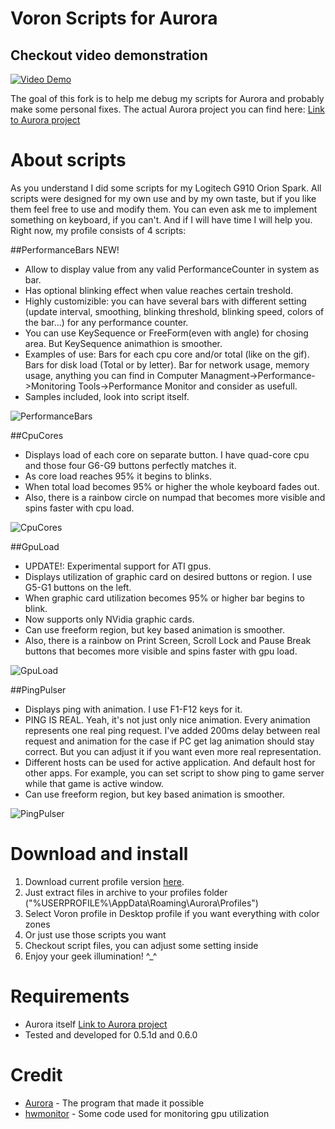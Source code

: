 # Voron Scripts for Aurora

## Checkout video demonstration
[![Video Demo](https://github.com/VoronFX/Aurora/raw/voron-scripts/Project-Aurora/Scripts/VoronScripts/Resources/VideoPreview.jpg)](https://www.youtube.com/watch?v=6Ub-lh2kmKg)

The goal of this fork is to help me debug my scripts for Aurora and probably make some personal fixes. 
The actual Aurora project you can find here: [Link to Aurora project](https://github.com/antonpup/Aurora)

# About scripts
As you understand I did some scripts for my Logitech G910 Orion Spark.
All scripts were designed for my own use and by my own taste, but if you like them feel free to use and modify them.
You can even ask me to implement something on keyboard, if you can't. And if I will have time I will help you.
Right now, my profile consists of 4 scripts:

##PerformanceBars NEW!

* Allow to display value from any valid PerformanceCounter in system as bar.
* Has optional blinking effect when value reaches certain treshold.
* Highly customizible: you can have several bars with different setting (update interval, smoothing, blinking threshold, blinking speed, colors of the bar...) for any performance counter.
* You can use KeySequence or FreeForm(even with angle) for chosing area. But KeySequence animathion is smoother.
* Examples of use: Bars for each cpu core and/or total (like on the gif). Bars for disk load (Total or by letter). Bar for network usage, memory usage, anything you can find in Computer Managment->Performance->Monitoring Tools->Performance Monitor and consider as usefull.
* Samples included, look into script itself.

![PerformanceBars](https://raw.githubusercontent.com/VoronFX/Aurora/voron-scripts/Project-Aurora/Scripts/VoronScripts/Resources/bars.gif)

##CpuCores

* Displays load of each core on separate button. I have quad-core cpu and those four G6-G9 buttons perfectly matches it.
* As core load reaches 95% it begins to blinks.
* When total load becomes 95% or higher the whole keyboard fades out.
* Also, there is a rainbow circle on numpad that becomes more visible and spins faster with cpu load.

![CpuCores](https://raw.githubusercontent.com/VoronFX/Aurora/voron-scripts/Project-Aurora/Scripts/VoronScripts/Resources/cpu.gif)

##GpuLoad

* UPDATE!: Experimental support for ATI gpus.
* Displays utilization of graphic card on desired buttons or region. I use G5-G1 buttons on the left. 
* When graphic card utilization becomes 95% or higher bar begins to blink.
* Now supports only NVidia graphic cards.
* Can use freeform region, but key based animation is smoother.
* Also, there is a rainbow on Print Screen, Scroll Lock and Pause Break buttons that becomes more visible and spins faster with gpu load.

![GpuLoad](https://raw.githubusercontent.com/VoronFX/Aurora/voron-scripts/Project-Aurora/Scripts/VoronScripts/Resources/gpu.gif)

##PingPulser

* Displays ping with animation. I use F1-F12 keys for it.
* PING IS REAL. Yeah, it's not just only nice animation. Every animation represents one real ping request. 
I've added 200ms delay between real request and animation for the case if PC get lag animation should stay correct. 
But you can adjust it if you want even more real representation.
* Different hosts can be used for active application. And default host for other apps. 
For example, you can set script to show ping to game server while that game is active window.
* Can use freeform region, but key based animation is smoother.

![PingPulser](https://raw.githubusercontent.com/VoronFX/Aurora/voron-scripts/Project-Aurora/Scripts/VoronScripts/Resources/pingpulser.gif)

# Download and install
1. Download current profile version [here](https://github.com/VoronFX/Aurora/releases/latest).
2. Just extract files in archive to your profiles folder ("%USERPROFILE%\AppData\Roaming\Aurora\Profiles\")
3. Select Voron profile in Desktop profile if you want everything with color zones
4. Or just use those scripts you want
5. Checkout script files, you can adjust some setting inside
6. Enjoy your geek illumination! ^_^

# Requirements
* Aurora itself [Link to Aurora project](https://github.com/antonpup/Aurora)
* Tested and developed for 0.5.1d and 0.6.0

# Credit
* [Aurora](https://github.com/antonpup/Aurora) - The program that made it possible
* [hwmonitor](http://openhardwaremonitor.org/) - Some code used for monitoring gpu utilization
